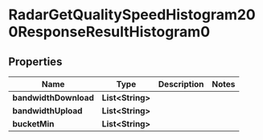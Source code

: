 

# RadarGetQualitySpeedHistogram200ResponseResultHistogram0


## Properties

| Name | Type | Description | Notes |
|------------ | ------------- | ------------- | -------------|
|**bandwidthDownload** | **List&lt;String&gt;** |  |  |
|**bandwidthUpload** | **List&lt;String&gt;** |  |  |
|**bucketMin** | **List&lt;String&gt;** |  |  |



